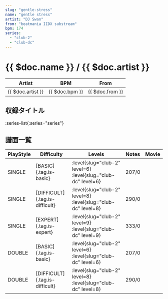 ```yaml
---
slug: "gentle-stress"
name: "gentle stress"
artist: "DJ Swan"
from: "beatmania IIDX substream"
bpm: 174
series:
  - "club-2"
  - "club-dc"
---
```


# {{ $doc.name }} / {{ $doc.artist }}

|Artist|BPM|From|
|------|---|----|
|{{ $doc.artist }}|{{ $doc.bpm }}|{{ $doc.from }}|

## 収録タイトル

:series-list{:series="series"}

## 譜面一覧

|PlayStyle|Difficulty|Levels|Notes|Movie|
|---------|----------|------|-----|-----|
|SINGLE|[BASIC]{.tag.is-basic}|:level{slug="club-2" level=6} :level{slug="club-dc" level=6}|207/0||
|SINGLE|[DIFFICULT]{.tag.is-difficult}|:level{slug="club-2" level=8} :level{slug="club-dc" level=8}|290/0||
|SINGLE|[EXPERT]{.tag.is-expert}|:level{slug="club-2" level=9} :level{slug="club-dc" level=9}|333/0||
|DOUBLE|[BASIC]{.tag.is-basic}|:level{slug="club-2" level=6} :level{slug="club-dc" level=6}|207/0||
|DOUBLE|[DIFFICULT]{.tag.is-difficult}|:level{slug="club-2" level=8} :level{slug="club-dc" level=8}|290/0||
